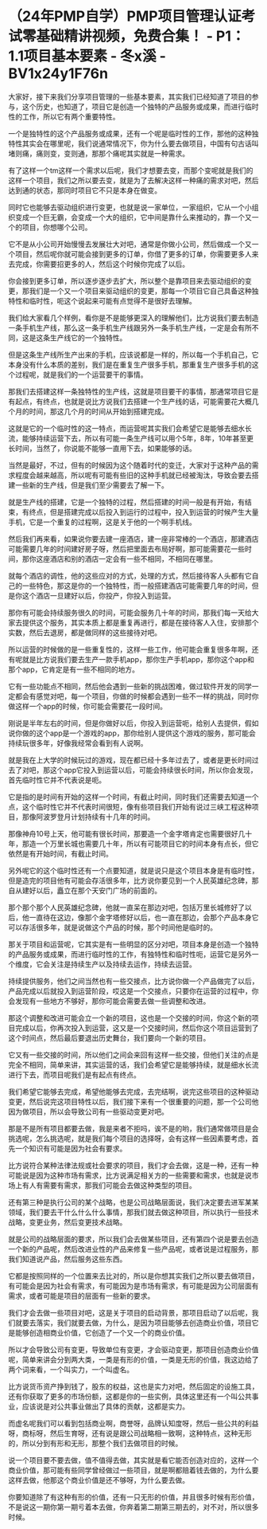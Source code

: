 # （24年PMP自学）PMP项目管理认证考试零基础精讲视频，免费合集！ - P1：1.1项目基本要素 - 冬x溪 - BV1x24y1F76n

大家好，接下来我们分享项目管理的一些基本要素，其实我们已经知道了项目的参与，这个历史，也知道了，项目它是创造一个独特的产品服务或成果，而进行临时性的工作，所以它有两个重要特性。

一个是独特性的这个产品服务或成果，还有一个呢是临时性的工作，那他的这种独特性其实会在哪里呢，我们说通常情况下，你为什么要去做项目，中国有句古话叫堵则痛，痛则变，变则通，那那个痛呢其实就是一种需求。

有了这样一个tm这样一个需求以后呢，我们才想要去变，而那个变呢就是我们的这样一个项目，我们之所以要去变，就是为了去解决这样一种痛的需求对吧，然后达到通的状态，那同时项目它不只是本身在做变。

同时它也能够去驱动组织进行变更，也就是说一家单位，一家组织，它从一个小组织变成一个巨无霸，会变成一个大的组织，它中间是靠什么来推动的，靠一个又一个的项目，你想哪个公司。

它不是从小公司开始慢慢去发展壮大对吧，通常是你做小公司，然后做成一个又一个项目，然后呢你就可能会接到更多的订单，你借了更多的订单，你需要更多人来去完成，你需要招更多的人，然后这个时候你完成了以后。

你会接到更多订单，所以逐步逐步去扩大，所以整个是靠项目来去驱动组织的变更，那我们是一个又一个项目来驱动组织的变更，那每一个项目它自己具备这种独特性和临时性，呃这个说起来可能有点觉得不是很好去理解。

我们给大家看几个样例，看你是不是能够更深入的理解他们，比方说我们要去制造一条手机生产线，那么这一条手机生产线跟另外一条手机生产线，一定是会有所不同，这是这条生产线它的一个独特性。

但是这条生产线所生产出来的手机，应该说都是一样的，所以每一个手机自己，它本身没有什么本质的差别，我们是在重复生产很多手机，那重复生产很多手机的这个过程呢，就是我们的一个运营要干的事情。

那我们去搭建这样一条独特性的生产线，这就是项目要干的事情，那通常项目它是有起点，有终点，也就是说比方说我们去搭建一个生产线的话，可能需要花大概几个月的时间，那这几个月的时间从开始到搭建完成。

这就是它的一个临时性的这一特点，而运营呢其实我们会希望它是能够去细水长流，能够持续运营下去，所以有可能一条生产线可以用个5年，8年，10年甚至更长时间，当然了，你说能不能够一直用下去，如果能够的话。

当然是最好，不过，但有的时候因为这个随着时代的变迁，大家对于这种产品的需求程度会越来越高，所以呢有可能有些旧的这种手机就已经被淘汰，导致会要去搭建一些新的生产线，但是我们至少需要去了解一下。

就是生产线的搭建，它是一个独特的过程，然后搭建的时间一般是有开始，有结束，有终点，但是搭建完成以后投入到运行的过程中，投入到运营的时候产生大量手机，它是一个重复的过程啊，这是关于他的一个啊手机线。

然后我们再来看，如果说你要去建一座酒店，建一座非常棒的一个酒店，那建酒店可能需要几年的时间建好房子呀，然后把里面去布局好啊，那可能需要花一些时间，那你这座酒店和别的酒店一定会有一些不相同，不相同在哪里。

就每个酒店的调性，他的这些应对的方式，处理的方式，然后接待客人头都有它自己的一些特色，那这是你的一个独特性，而一般搭建酒店可能需要几年的时间，但是你这个酒店一旦建好以后，你投产，你投入到运营。

那你有可能会持续服务很久的时间，可能会服务几十年的时间，那我们每一天给大家去提供这个服务，其实本质上都是重复再进行，都是在接待客人入住，安排那个实数，然后去退房，都是做同样的这些接待对吧。

所以运营的时候做的是一些重复性的，这样一些工作，他可能会重复很多年啊，还有呢就是比方说我们要去生产一款手机app，那你生产手机app，那你这个app和那个app，它肯定是有一些不相同的地方。

它有一些功能点不相同，然后他会遇到一些新的挑战困难，做过软件开发的同学一定都会有感觉对吧，每一个项目，你做的时候都会遇到一些不一样的挑战，同时你做这样一个app的时候，你可能会需要花一段时间。

刚说是半年左右的时间，但是你做好以后，你投入到运营呃，给别人去提供，假如说你做的这个app是一个游戏的app，那你给别人提供这个游戏的服务，那可能会持续玩很多年，好像我经常会看到有人说啊。

就是我在上大学的时候玩过的游戏，现在都已经十多年过去了，或者是更长时间过去了对吧，那这个app它投入到运营以后，可能会持续很长时间，所以你会发现，首先临时性它并不代表说是呃。

它是指的是时间有开始的这样一个时间，有截止时间，同时我们还需要去知道一个点，这个临时性它并不代表时间很短，像有些项目我们开始有说过三峡工程这种项目，那像阿波罗登月计划持续有十几年的时间。

那像神舟10号上天，他可能有很长时间，那要造一个金字塔肯定也需要很好几十年，那造一个万里长城也需要几十年，所以有可能项目它的时间本身有点长，但它依然是有开始时间，有截止时间。

另外呢它的这个临时性还有一个点要知道，就是说只是这个项目本身是有临时性，但是造完的项目他有可能会存活很多年，比方说你要见到一个人民英雄纪念碑，那自从建好以后，矗立在那个天安门广场的前面的。

那个那个那个人民英雄纪念碑，他就一直呆在那边对吧，包括万里长城修好了以后，他一直待在这边，像那个金字塔修好以后，也一直在那边，会那个产品本身它可以存活很多年，就是说做这个产品的时候，那个时间他是临时的。

那关于项目和运营呢，它其实是有一些明显的区分对吧，项目本身是创造一个独特的产品服务或成果，而进行临时性的工作，有独特性和临时性呃，运营它是另外一个维度，它会关注是持续生产以及持续去运作，持续去运营。

持续提供服务，他们之间当然也有一些交接点，比方说你做一个产品做完了以后，产品完成以后就投入到运营阶段，哎这是一个交接点，只要你在运营的过程中，你会发现有一些地方不够好，那你可能会需要去做一些调整和改进。

那这个调整和改进可能会立一个新的项目，这也是一个交接的时间，你这个新的项目完成以后，你再次投入到运营，这又是一个交接时间，然后你这个项目运营到了这个时间点，然后最后要退出历史舞台，我们要向一个新的项目。

它又有一些交接的时间，所以他们之间会来回有这样一些交接，但他们关注的点是完全不相同，简单来讲，其实运营的话，我们会希望它是能够持续，就是细水长流进行下去，而项目呢我们是有起点有终点。

我们希望它能够去完成，希望他能够去完成，去完结啊，说完这些项目的这种驱动变更，然后说完这项目特性以后，我们接下来有一个很重要的问题，那一个公司他因为做项目，所以会导致公司有一些驱动变更对吧。

那是不是所有项目都要去做，我是来者不拒吗，诶不是的哟，我们通常做项目是会挑选呢，怎么挑选呢，就是我们每个项目的选择呀，会有这样一些因素要考虑，首先一个知识有可能是因为社会有要求。

比方说符合某种法律法规或社会要求的项目，我们才会去做，这是一种，还有一种可能说是因为这种市场有需求，比方说满足相关方的一些需要和需求，也就是说市场上有人有需要有需求，那我们可能会去做这种类型的项目。

还有第三种是执行公司的某个战略，也是公司战略层面说，我们决定要去进军某某领域，我们要去干什么什么什么事情，那我们就去做这种项目，所以执行一些技术战略，变更业务，然后变更技术战略。

就是公司的战略层面的要求，所以我们会去做某些项目，还有第四个说是要去创造一个新的产品呢，然后改进业性的产品来修复一些产品呢，或者说是过程服务，那我们知道说产品，然后服务这些东西。

它都是按照同样的一个位置来去比对的，所以是你想其实我们之所以要去做项目，有可能会是因为社会有需求，有可能因为是市场有需求，有可能是因为公司层面有需求，或者可能是项目的层面有一些新的要求。

我们才会去做一些项目对吧，这是关于项目的启动背景，那项目启动了以后呢，我们就要去落实，我们就要去做，为什么，是因为项目能够去创造商业价值，项目它是能够创造相商业价值，它创造了一个又一个的商业价值。

所以才会导致公司有变更，导致单位有变更，才会驱动变更，那项目创造商业价值呢，简单来讲会分到两大类，一类是有形的价值，一类是无形的价值，我这边给了两个词来看，一个叫实力，一个叫虚名。

比方说货币资产挣到钱了，股东的权益，这也是实力对吧，然后固定的设施工具，还有你获取了更多的市场份额，这都是你的一些实例，具体这里还有一个叫公共事业，应该说是对公共事业做出了具体的贡献，这都是实力。

而虚名呢我们可以看到包括商业啊，商誉呀，品牌认知度呀，然后一些公共的利益呀，商标呀，然后生育呀，还有说是跟公司战略相一致啊，这种特点，这种无形的，所以分到有形和无形，那整个我们去做项目的时候。

说一个项目要不要去做，值不值得去做，其实就是看它能否创造对应的，这样一个商业价值，那可能有些同学曾经做过一些项目，就是啊都赔着钱去做的，为什么要这样去做，他那这个商业价值是还不够呀，为什么要去做。

你要知道除了有这种有形的价值，还有一只无形的价值，并且很多时候有形价值，不是说这一期你第一期亏着本去做，你奔着第二期第三期去的，对不对，所以很多时候。

